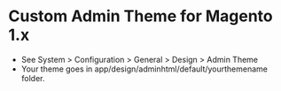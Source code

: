 # Custom Admin Theme for Magento 1.x
- See System > Configuration > General > Design > Admin Theme
- Your theme goes in app/design/adminhtml/default/yourthemename folder.
